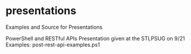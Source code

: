 # presentations
Examples and Source for Presentations


PowerShell and RESTful APIs
Presentation given at the STLPSUG on 9/21
Examples: post-rest-api-examples.ps1

